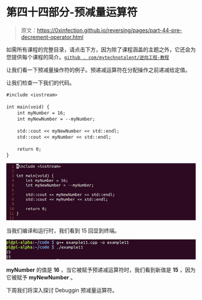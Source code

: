 # 第四十四部分-预减量运算符

> 原文：<https://0xinfection.github.io/reversing/pages/part-44-pre-decrement-operator.html>

如需所有课程的完整目录，请点击下方，因为除了课程涵盖的主题之外，它还会为您提供每个课程的简介。[`github . com/mytechnotalent/逆向工程-教程`](https://github.com/mytechnotalent/Reverse-Engineering-Tutorial)

让我们看一下预减量操作符的例子。预递减运算符在分配操作之前递减给定值。

让我们检查一下我们的代码。

```
#include <iostream>

int main(void) {
    int myNumber = 16;
    int myNewNumber = --myNumber;

    std::cout << myNewNumber << std::endl;
    std::cout << myNumber << std::endl;

    return 0;
}

```

![](img/c2b63884c5b494630d49bb780f3e73b7.png)

当我们编译和运行时，我们看到 15 回显到终端。

![](img/446fda2ccdc256bb513d27bca2eebf0f.png)

**myNumber** 的值是 **16** ，当它被赋予预递减运算符时，我们看到新值是 **15** ，因为它被赋予 **myNewNumber** 。

下周我们将深入探讨 Debuggin 预减量运算符。